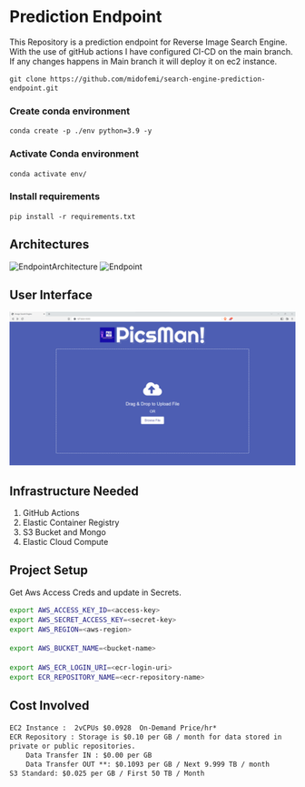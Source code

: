 # Prediction Endpoint
This Repository is a prediction endpoint for Reverse Image Search Engine. With the use of gitHub actions 
I have configured CI-CD on the main branch. If any changes happens in Main branch it will deploy it on ec2 instance.

```
git clone https://github.com/midofemi/search-engine-prediction-endpoint.git
```

### Create conda environment
```
conda create -p ./env python=3.9 -y
```

### Activate Conda environment
```
conda activate env/
```

### Install requirements
```
pip install -r requirements.txt
```

## Architectures 
![EndpointArchitecture](https://user-images.githubusercontent.com/40850370/194845911-ea1b68f5-22db-4190-ab94-eca46f6a9d37.png)
![Endpoint](https://user-images.githubusercontent.com/40850370/194845906-fc28aeb7-c2b2-4524-8814-4192cd5311bc.png)

## User Interface
![plot](snippets/snip1.png)

## Infrastructure Needed
1. GitHub Actions
2. Elastic Container Registry
3. S3 Bucket and Mongo
4. Elastic Cloud Compute

## Project Setup

Get Aws Access Creds and update in Secrets.
```bash
export AWS_ACCESS_KEY_ID=<access-key>
export AWS_SECRET_ACCESS_KEY=<secret-key>
export AWS_REGION=<aws-region>

export AWS_BUCKET_NAME=<bucket-name>

export AWS_ECR_LOGIN_URI=<ecr-login-uri>
export ECR_REPOSITORY_NAME=<ecr-repository-name>
```

## Cost Involved
```text
EC2 Instance : 	2vCPUs $0.0928 	On-Demand Price/hr*
ECR Repository : Storage is $0.10 per GB / month for data stored in private or public repositories.
    Data Transfer IN : $0.00 per GB
    Data Transfer OUT **: $0.1093 per GB / Next 9.999 TB / month
S3 Standard: $0.025 per GB / First 50 TB / Month
```

